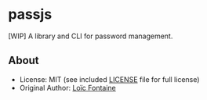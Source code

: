 passjs
======
[WIP] A library and CLI for password management. 

About
-----
* License: MIT (see included [LICENSE](https://github.com/lfont/passjs/blob/master/LICENSE) file for full license)
* Original Author: [Loïc Fontaine](http://twitter.com/loic_fontaine)
